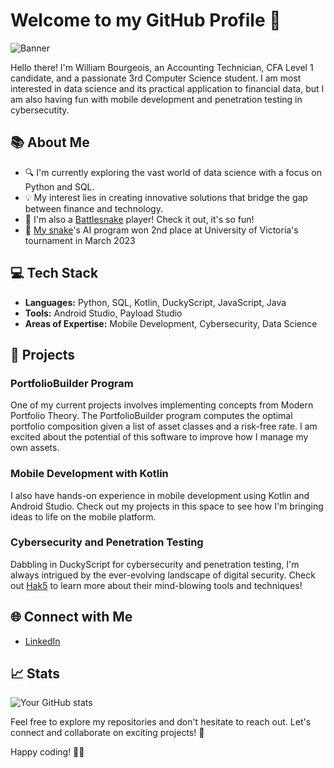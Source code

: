 # Welcome to my GitHub Profile 👋

![Banner](https://github.com/willburgir/willburgir/assets/68487952/d56bccc0-b6fb-4510-8431-7a57e3e113c0)


Hello there! I'm William Bourgeois, an Accounting Technician, CFA Level 1 candidate, and a passionate 3rd Computer Science student.
I am most interested in data science and its practical application to financial data, but I am also having fun with mobile development and penetration testing in cybersecutity.  

## 📚 About Me

- 🔍 I'm currently exploring the vast world of data science with a focus on Python and SQL.
- 💡 My interest lies in creating innovative solutions that bridge the gap between finance and technology.
- 🐍 I'm also a [Battlesnake](https://play.battlesnake.com/) player! Check it out, it's so fun!
- 🥈 [My snake](https://play.battlesnake.com/profile/william_burgir)'s AI program won 2nd place at University of Victoria's tournament in March 2023

## 💻 Tech Stack

- **Languages:** Python, SQL, Kotlin, DuckyScript, JavaScript, Java
- **Tools:** Android Studio, Payload Studio
- **Areas of Expertise:** Mobile Development, Cybersecurity, Data Science

## 🚀 Projects

### PortfolioBuilder Program
One of my current projects involves implementing concepts from Modern Portfolio Theory. The PortfolioBuilder program computes the optimal portfolio composition given a list of asset classes and a risk-free rate. I am excited about the potential of this software to improve how I manage my own assets.

### Mobile Development with Kotlin
I also have hands-on experience in mobile development using Kotlin and Android Studio. Check out my projects in this space to see how I'm bringing ideas to life on the mobile platform.

### Cybersecurity and Penetration Testing
Dabbling in DuckyScript for cybersecurity and penetration testing, I'm always intrigued by the ever-evolving landscape of digital security.
Check out [Hak5](https://shop.hak5.org/) to learn more about their mind-blowing tools and techniques! 

## 🌐 Connect with Me

- [LinkedIn](https://www.linkedin.com/in/williambourgeois2001/)

## 📈 Stats

![Your GitHub stats](https://github-readme-stats.vercel.app/api?username=willburgir&show_icons=true&theme=radical)

Feel free to explore my repositories and don't hesitate to reach out. Let's connect and collaborate on exciting projects! 🚀

Happy coding! 👨‍💻
